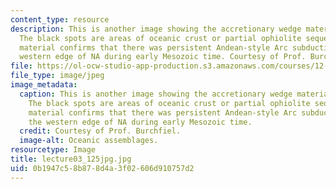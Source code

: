 ```yaml
---
content_type: resource
description: This is another image showing the accretionary wedge material in blue.
  The black spots are areas of oceanic crust or partial ophiolite sequences. This
  material confirms that there was persistent Andean-style Arc subduction along the
  western edge of NA during early Mesozoic time. Courtesy of Prof. Burchfiel.
file: https://ol-ocw-studio-app-production.s3.amazonaws.com/courses/12-114-field-geology-i-fall-2005/0b1947c58b878d4a3f02606d910757d2_lecture03_125jpg.jpg
file_type: image/jpeg
image_metadata:
  caption: This is another image showing the accretionary wedge material in blue.
    The black spots are areas of oceanic crust or partial ophiolite sequences. This
    material confirms that there was persistent Andean-style Arc subduction along
    the western edge of NA during early Mesozoic time.
  credit: Courtesy of Prof. Burchfiel.
  image-alt: Oceanic assemblages.
resourcetype: Image
title: lecture03_125jpg.jpg
uid: 0b1947c5-8b87-8d4a-3f02-606d910757d2
---
```

